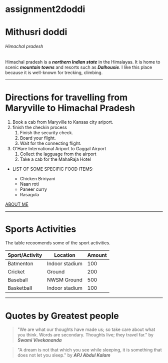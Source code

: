 # assignment2doddi
# Mithusri doddi
###### Himachal pradesh

Himachal pradesh is a ***northern Indian state*** in the Himalayas. It is home to scenic ***mountain towns*** and resorts such as ***Dalhousie***. I like this place because it is well-known for trecking, climbing.

------

# Directions for travelling from Maryville to Himachal Pradesh
1. Book a cab from Maryville to Kansas city ariport.
2. finish the checkin process
    1. Finish the security check.
    2. Board your flight.
    3. Wait for the connecting flight.
3. O'Hare International Ariport to Gaggal Airport 
    1. Collect the lagguage from the airport
    2. Take a cab for the MahaRaja Hotel

- LIST OF SOME SPECIFIC FOOD ITEMS:

    - Chicken Bririyani
    - Naan roti
    - Paneer curry
    - Rasagula

 [ABOUT ME](https://github.com/Mithusri9/assignment2doddi/blob/main/AboutMe.md)


----


# Sports Activities

The table recoomends some of the sport activities.

|    **Sport/Activity**  |    **Location**  | **Amount**  |
|      ----              |    -----         |   -----     |
|      Batmenton         |  Indoor stadium  |     100     |
|      Cricket           |    Ground        |     200     |
|      Baseball          |  NWSM Ground     |     500     |
|      Basketball        |  Indoor stadium  |     100     | 


----


# Quotes by Greatest people

>"We are what our thoughts have made us; so take care about what you think. Words are secondary. Thoughts live; they travel far." by ***Swami Vivekananda***

>"A dream is not that which you see while sleeping, it is something that does not let you sleep."
by ***APJ Abdul Kalam***

